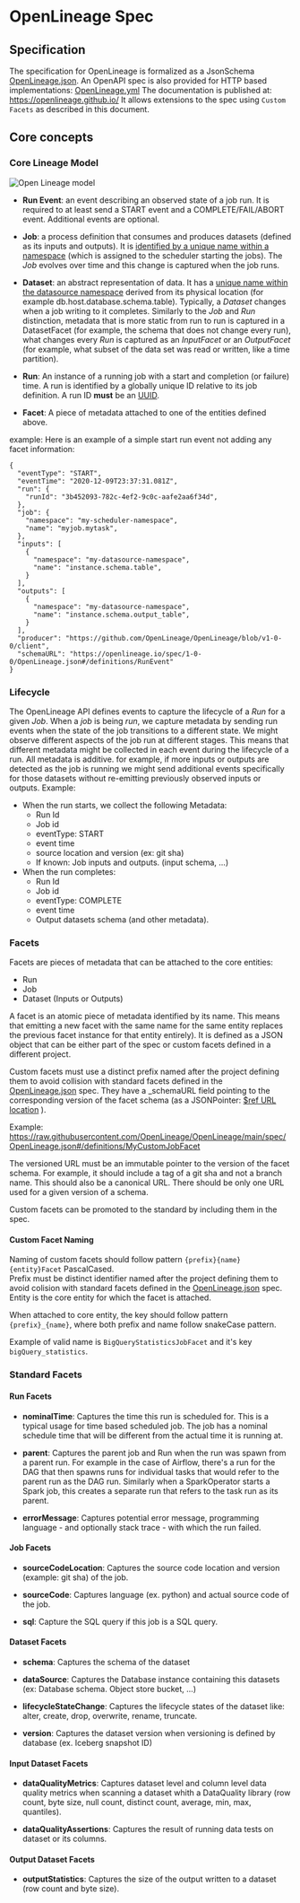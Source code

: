 # OpenLineage Spec

## Specification

The specification for OpenLineage is formalized as a JsonSchema [OpenLineage.json](OpenLineage.json).
An OpenAPI spec is also provided for HTTP based implementations: [OpenLineage.yml](OpenLineage.yml)
The documentation is published at: https://openlineage.github.io/
It allows extensions to the spec using `Custom Facets` as described in this document.

## Core concepts

### Core Lineage Model

![Open Lineage model](OpenLineageModel.svg)

- **Run Event**: an event describing an observed state of a job run. It is required to at least send a START event and a COMPLETE/FAIL/ABORT event. Additional events are optional.

- **Job**: a process definition that consumes and produces datasets (defined as its inputs and outputs). It is [identified by a unique name within a namespace](Naming.md#Jobs) (which is assigned to the scheduler starting the jobs). The *Job* evolves over time and this change is captured when the job runs.

- **Dataset**: an abstract representation of data. It has a [unique name within the datasource namespace](Naming.md#Datasets) derived from its physical location (for example db.host.database.schema.table). Typically, a *Dataset* changes when a job writing to it completes. Similarly to the *Job* and *Run* distinction, metadata that is more static from run to run is captured in a DatasetFacet (for example, the schema that does not change every run), what changes every *Run* is captured as an *InputFacet* or an *OutputFacet* (for example, what subset of the data set was read or written, like a time partition).

- **Run**: An instance of a running job with a start and completion (or failure) time. A run is identified by a globally unique ID relative to its job definition. A run ID **must** be an [UUID](https://datatracker.ietf.org/doc/html/rfc4122).

- **Facet**: A piece of metadata attached to one of the entities defined above.

example:
Here is an example of a simple start run event not adding any facet information:
```
{
  "eventType": "START",
  "eventTime": "2020-12-09T23:37:31.081Z",
  "run": {
    "runId": "3b452093-782c-4ef2-9c0c-aafe2aa6f34d",
  },
  "job": {
    "namespace": "my-scheduler-namespace",
    "name": "myjob.mytask",
  },
  "inputs": [
    {
      "namespace": "my-datasource-namespace",
      "name": "instance.schema.table",
    }
  ],
  "outputs": [
    {
      "namespace": "my-datasource-namespace",
      "name": "instance.schema.output_table",
    }
  ],
  "producer": "https://github.com/OpenLineage/OpenLineage/blob/v1-0-0/client",
  "schemaURL": "https://openlineage.io/spec/1-0-0/OpenLineage.json#/definitions/RunEvent"
}
```

### Lifecycle

The OpenLineage API defines events to capture the lifecycle of a *Run* for a given *Job*.
When a *job* is being *run*, we capture metadata by sending run events when the state of the job transitions to a different state.
We might observe different aspects of the job run at different stages. This means that different metadata might be collected in each event during the lifecycle of a run.
All metadata is additive. for example, if more inputs or outputs are detected as the job is running we might send additional events specifically for those datasets without re-emitting previously observed inputs or outputs.
Example:
 - When the run starts, we collect the following Metadata:
    - Run Id
    - Job id
    - eventType: START
    - event time
    - source location and version (ex: git sha)
    - If known: Job inputs and outputs. (input schema, ...)
 - When the run completes:
    - Run Id
    - Job id
    - eventType: COMPLETE
    - event time
    - Output datasets schema (and other metadata).

### Facets

Facets are pieces of metadata that can be attached to the core entities:
- Run
- Job
- Dataset (Inputs or Outputs)

A facet is an atomic piece of metadata identified by its name. This means that emitting a new facet with the same name for the same entity replaces the previous facet instance for that entity entirely). It is defined as a JSON object that can be either part of the spec or custom facets defined in a different project.


Custom facets must use a distinct prefix named after the project defining them to avoid collision with standard facets defined in the [OpenLineage.json](OpenLineage.json) spec.
They have a \_schemaURL field pointing to the corresponding version of the facet schema (as a JSONPointer: [$ref URL location](https://swagger.io/docs/specification/using-ref/) ).

Example: https://raw.githubusercontent.com/OpenLineage/OpenLineage/main/spec/OpenLineage.json#/definitions/MyCustomJobFacet

The versioned URL must be an immutable pointer to the version of the facet schema. For example, it should include a tag of a git sha and not a branch name. This should also be a canonical URL. There should be only one URL used for a given version of a schema.

Custom facets can be promoted to the standard by including them in the spec.

#### Custom Facet Naming

Naming of custom facets should follow pattern `{prefix}{name}{entity}Facet` PascalCased.  
Prefix must be distinct identifier named after the project defining them to avoid colision with standard facets defined in the [OpenLineage.json](OpenLineage.json) spec.
Entity is the core entity for which the facet is attached.

When attached to core entity, the key should follow pattern `{prefix}_{name}`, where both prefix and name follow snakeCase pattern. 

Example of valid name is `BigQueryStatisticsJobFacet` and it's key `bigQuery_statistics`.

### Standard Facets

#### Run Facets

- **nominalTime**: Captures the time this run is scheduled for. This is a typical usage for time based scheduled job. The job has a nominal schedule time that will be different from the actual time it is running at.

- **parent**: Captures the parent job and Run when the run was spawn from a parent run. For example in the case of Airflow, there's a run for the DAG that then spawns runs for individual tasks that would refer to the parent run as the DAG run. Similarly when a SparkOperator starts a Spark job, this creates a separate run that refers to the task run as its parent.

- **errorMessage**: Captures potential error message, programming language - and optionally stack trace - with which the run failed. 

#### Job Facets

- **sourceCodeLocation**: Captures the source code location and version (example: git sha) of the job.

- **sourceCode**: Captures language (ex. python) and actual source code of the job.

- **sql**: Capture the SQL query if this job is a SQL query.

#### Dataset Facets

- **schema**: Captures the schema of the dataset

- **dataSource**: Captures the Database instance containing this datasets (ex: Database schema. Object store bucket, ...)

- **lifecycleStateChange**: Captures the lifecycle states of the dataset like: alter, create, drop, overwrite, rename, truncate.

- **version**: Captures the dataset version when versioning is defined by database (ex. Iceberg snapshot ID)

#### Input Dataset Facets

- **dataQualityMetrics**: Captures dataset level and column level data quality metrics when scanning a dataset whith a DataQuality library (row count, byte size, null count, distinct count, average, min, max, quantiles).

- **dataQualityAssertions**: Captures the result of running data tests on dataset or its columns.

#### Output Dataset Facets
- **outputStatistics**: Captures the size of the output written to a dataset (row count and byte size).

